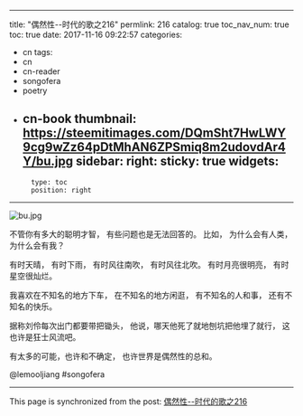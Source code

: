 
---
title: "偶然性--时代的歌之216"
permlink: 216
catalog: true
toc_nav_num: true
toc: true
date: 2017-11-16 09:22:57
categories:
- cn
tags:
- cn
- cn-reader
- songofera
- poetry
- cn-book
thumbnail: https://steemitimages.com/DQmSht7HwLWY9cg9wZz64pDtMhAN6ZPSmiq8m2udovdAr4Y/bu.jpg
sidebar:
    right:
        sticky: true
widgets:
    -
        type: toc
        position: right
---


![bu.jpg](https://steemitimages.com/DQmSht7HwLWY9cg9wZz64pDtMhAN6ZPSmiq8m2udovdAr4Y/bu.jpg)


不管你有多大的聪明才智，
有些问题也是无法回答的。
比如，
为什么会有人类，
为什么会有我？

有时天晴，
有时下雨，
有时风往南吹，
有时风往北吹。
有时月亮很明亮，
有时星空很灿烂。

我喜欢在不知名的地方下车，
在不知名的地方闲逛，
有不知名的人和事，
还有不知名的快乐。

据称刘伶每次出门都要带把锄头，
他说，哪天他死了就地刨坑把他埋了就行，
这也许是狂士风流吧。

有太多的可能，也许和不确定，
也许世界是偶然性的总和。

@lemooljiang #songofera

- - -

This page is synchronized from the post: [偶然性--时代的歌之216](https://steemit.com/@lemooljiang/216)
